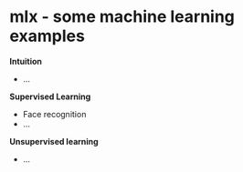 # mlx - some machine learning examples

**Intuition**
* ...


**Supervised Learning**
* Face recognition
* ...


**Unsupervised learning**
* ...
